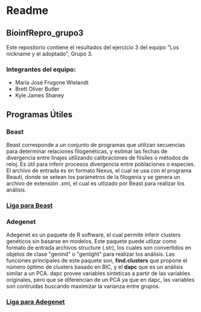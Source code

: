 # Readme
## BioinfRepro_grupo3
Este repositorio contiene el resultados del ejercicio 3 del equipo "Los nickname y el adoptado", Grupo 3.

### Integrantes del equipo:

* María José Frugone Wielandt 
* Brett Oliver Butler
* Kyle James Shaney

## Programas Útiles
### Beast
Beast corresponde a un conjunto de programas que utilizan secuencias para determinar relaciones filogenéticas, y estimar las fechas de divergencia entre linajes utilizando calibraciones de fósiles o métodos de reloj. Es útil para inferir procesos divergencia entre poblaciones o especies. El archivo de entrada es en formato Nexus, el cual se usa con el programa Beauti, donde se setean los parámetros de la filogenia y se genera un archivo de extensión .xml, el cual es utlizado por Beast para realizar los análisis.
### [Liga para Beast](http://beast2.org/)

### Adegenet
Adegenet es un paquete de R software, el cual permite inferir clusters genéticos sin basarse en modelos. 
Este paquete puede utlizar como formato de entrada archivos structure (.str), los cuales son convertidos en objetos de clase "genind" o "genlight" para realizar los análisis. Las funciones principales de este paquete son, **find.clusters** que propone el número óptimo de clusters basado en BIC, y el **dapc** que es un análisis similar a un PCA. dapc provee variables sinteticas a partir de las variables originales, pero que se diferencian de un PCA ya que en dapc, las variables son contruidas buscando maximizar la varianza entre grupos.
### [Liga para Adegenet](https://cran.r-project.org/web/packages/adegenet/index.html)
